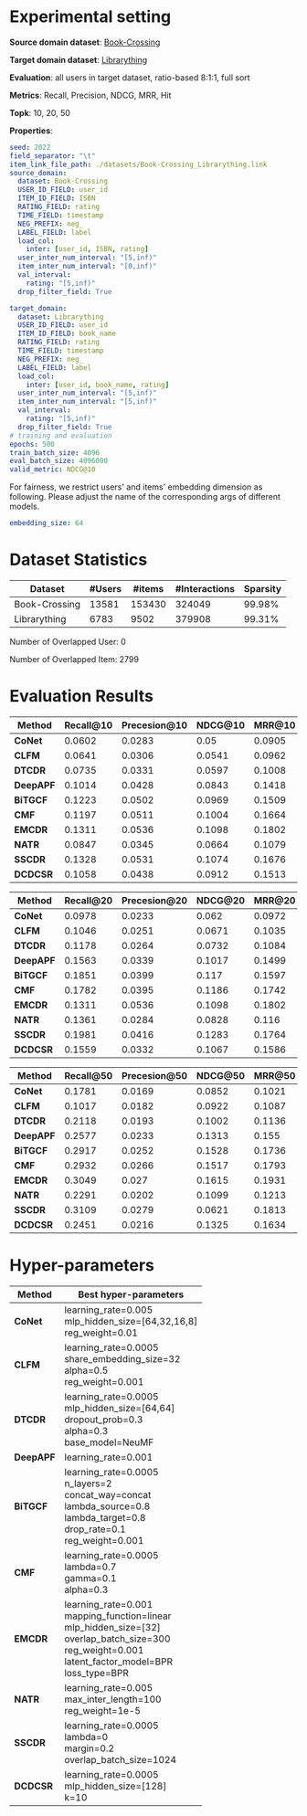 # Experimental setting

**Source domain dataset**: [Book-Crossing](http://www2.informatik.uni-freiburg.de/~cziegler/BX/)

**Target domain dataset**: [Librarything](https://www.librarything.com)

**Evaluation**: all users in target dataset, ratio-based 8:1:1, full sort

**Metrics**: Recall, Precision, NDCG, MRR, Hit

**Topk**: 10, 20, 50

**Properties**:
```yaml
seed: 2022
field_separator: "\t"
item_link_file_path: ./datasets/Book-Crossing_Librarything.link
source_domain:
  dataset: Book-Crossing
  USER_ID_FIELD: user_id
  ITEM_ID_FIELD: ISBN
  RATING_FIELD: rating
  TIME_FIELD: timestamp
  NEG_PREFIX: neg_
  LABEL_FIELD: label
  load_col:
    inter: [user_id, ISBN, rating]
  user_inter_num_interval: "[5,inf)"
  item_inter_num_interval: "[0,inf)"
  val_interval:
    rating: "[5,inf)"
  drop_filter_field: True

target_domain:
  dataset: Librarything
  USER_ID_FIELD: user_id
  ITEM_ID_FIELD: book_name
  RATING_FIELD: rating
  TIME_FIELD: timestamp
  NEG_PREFIX: neg_
  LABEL_FIELD: label
  load_col:
    inter: [user_id, book_name, rating]
  user_inter_num_interval: "[5,inf)"
  item_inter_num_interval: "[5,inf)"
  val_interval:
    rating: "[5,inf)"
  drop_filter_field: True
# training and evaluation
epochs: 500
train_batch_size: 4096
eval_batch_size: 4096000
valid_metric: NDCG@10
```
For fairness, we restrict users' and items' embedding dimension as following. Please adjust the name of the corresponding args of different models.
```yaml
embedding_size: 64
```

# Dataset Statistics
| Dataset       | #Users | #items | #Interactions | Sparsity |
|---------------|--------|--------|---------------|----------|
| Book-Crossing | 13581  | 153430 | 324049        | 99.98%   | 
| Librarything  | 6783   | 9502   | 379908        | 99.31%   |

Number of Overlapped User: 0

Number of Overlapped Item: 2799

# Evaluation Results

| Method      | Recall@10 | Precesion@10 | NDCG@10 | MRR@10 | Hit@10 |
|-------------|-----------|--------------|---------|--------|--------|
| **CoNet**   | 0.0602    | 0.0283       | 0.05    | 0.0905 | 0.2248 |
| **CLFM**    | 0.0641    | 0.0306       | 0.0541  | 0.0962 | 0.2375 |
| **DTCDR**   | 0.0735    | 0.0331       | 0.0597  | 0.1008 | 0.2492 |
| **DeepAPF** | 0.1014    | 0.0428       | 0.0843  | 0.1418 | 0.314  |
| **BiTGCF**  | 0.1223    | 0.0502       | 0.0969  | 0.1509 | 0.358  |
| **CMF**     | 0.1197    | 0.0511       | 0.1004  | 0.1664 | 0.3637 |
| **EMCDR**   | 0.1311    | 0.0536       | 0.1098  | 0.1802 | 0.3784 |
| **NATR**    | 0.0847    | 0.0345	      | 0.0664  | 0.1079 | 0.2617 |
| **SSCDR**   | 0.1328	   | 0.0531	      | 0.1074  | 0.1676 | 0.373  |
| **DCDCSR**  | 0.1058    | 0.0438	      | 0.0912  | 0.1513 | 0.3152 |

| Method      | Recall@20 | Precesion@20 | NDCG@20 | MRR@20 | Hit@20 |
|-------------|-----------|--------------|---------|--------|--------|
| **CoNet**   | 0.0978    | 0.0233       | 0.062   | 0.0972 | 0.3227 |
| **CLFM**    | 0.1046    | 0.0251       | 0.0671  | 0.1035 | 0.3425 |
| **DTCDR**   | 0.1178    | 0.0264       | 0.0732  | 0.1084 | 0.3599 |
| **DeepAPF** | 0.1563    | 0.0339       | 0.1017  | 0.1499 | 0.4318 |
| **BiTGCF**  | 0.1851    | 0.0399       | 0.117   | 0.1597 | 0.4840 |
| **CMF**     | 0.1782    | 0.0395       | 0.1186  | 0.1742 | 0.4768 |
| **EMCDR**   | 0.1311    | 0.0536       | 0.1098  | 0.1802 | 0.3784 |
| **NATR**    | 0.1361	   | 0.0284       | 0.0828  | 0.116  | 0.3801 |
| **SSCDR**   | 0.1981	   | 0.0416       | 0.1283  | 0.1764 | 0.4996 |
| **DCDCSR**  | 0.1559    | 0.0332	      | 0.1067  | 0.1586 | 0.4209 |

| Method      | Recall@50 | Precesion@50 | NDCG@50 | MRR@50   | Hit@50 |
|-------------|-----------|--------------|---------|----------|--------|
| **CoNet**   | 0.1781    | 0.0169       | 0.0852  | 0.1021   | 0.4762 |
| **CLFM**    | 0.1017    | 0.0182       | 0.0922  | 0.1087   | 0.5039 |
| **DTCDR**   | 0.2118    | 0.0193       | 0.1002  | 0.1136   | 0.5237 |
| **DeepAPF** | 0.2577    | 0.0233       | 0.1313  | 0.155    | 0.5876 |
| **BiTGCF**  | 0.2917    | 0.0252       | 0.1528  | 0.1736   | 0.6124 |
| **CMF**     | 0.2932    | 0.0266       | 0.1517  | 0.1793   | 0.6332 |
| **EMCDR**   | 0.3049    | 0.027        | 0.1615  | 0.1931   | 0.6471 |
| **NATR**    | 0.2291    | 0.0202	      | 0.1099  | 0.1213   | 0.5442 |
| **SSCDR**   | 0.3109	   | 0.0279       | 0.0621  | 0.1813   | 0.6512 |
| **DCDCSR**  | 0.2451	   | 0.0216	      | 0.1325  | 0.1634   | 0.5689 |

# Hyper-parameters

| Method      | Best hyper-parameters                                                                                                                                                  |
|-------------|------------------------------------------------------------------------------------------------------------------------------------------------------------------------|
| **CoNet**   | learning_rate=0.005<br/>mlp_hidden_size=[64,32,16,8]<br/>reg_weight=0.01                                                                                               |
| **CLFM**    | learning_rate=0.0005<br/>share_embedding_size=32<br/>alpha=0.5<br/>reg_weight=0.001                                                                                    |
| **DTCDR**   | learning_rate=0.0005<br/>mlp_hidden_size=[64,64]<br/>dropout_prob=0.3<br/>alpha=0.3<br/>base_model=NeuMF                                                               |
| **DeepAPF** | learning_rate=0.001                                                                                                                                                    |
| **BiTGCF**  | learning_rate=0.0005<br/>n_layers=2<br/>concat_way=concat<br/>lambda_source=0.8<br/>lambda_target=0.8<br/>drop_rate=0.1<br/>reg_weight=0.001                           |
| **CMF**     | learning_rate=0.0005<br/>lambda=0.7<br/>gamma=0.1<br/>alpha=0.3                                                                                                        |
| **EMCDR**   | learning_rate=0.001<br/>mapping_function=linear<br/>mlp_hidden_size=[32]<br/>overlap_batch_size=300<br/>reg_weight=0.001<br/>latent_factor_model=BPR<br/>loss_type=BPR |
| **NATR**    | learning_rate=0.005<br/>max_inter_length=100<br/>reg_weight=1e-5                                                                                                       |
| **SSCDR**   | learning_rate=0.0005<br/>lambda=0<br/>margin=0.2<br/>overlap_batch_size=1024                                                                                           |
| **DCDCSR**  | learning_rate=0.0005<br/>mlp_hidden_size=[128]<br/>k=10                                                                                                                |